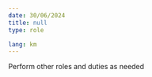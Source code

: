 ```yaml
---
date: 30/06/2024
title: null
type: role

lang: km
---
```


Perform other roles and duties as needed
